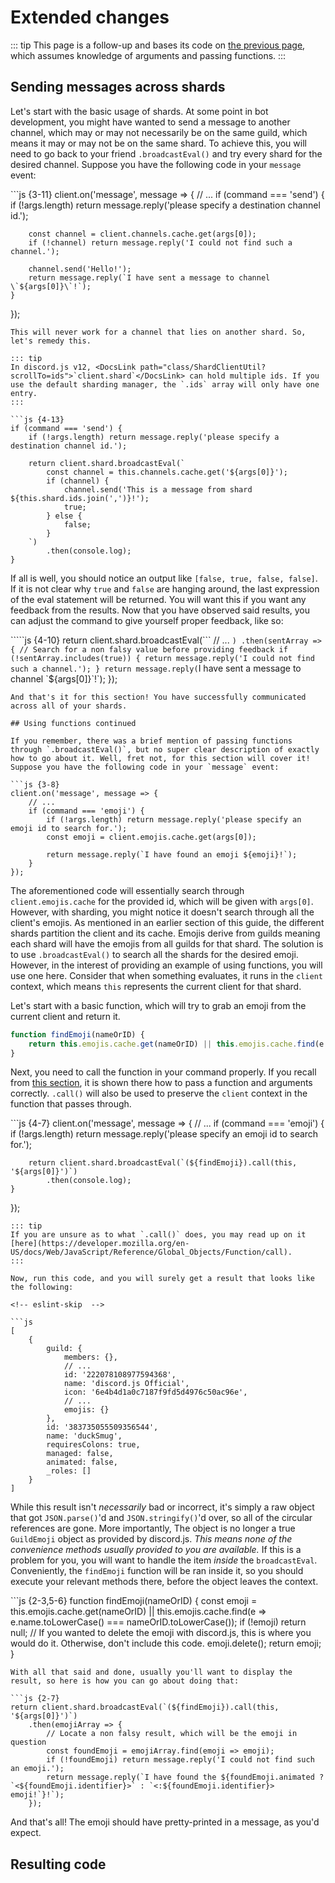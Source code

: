 # Extended changes

::: tip This page is a follow-up and bases its code on [the previous page](https://github.com/zachjmurphy/guide/tree/9925b2dac70a223dd2dbb549ce57ddb5515bcbc0/sharding/additional-information.md), which assumes knowledge of arguments and passing functions. :::

## Sending messages across shards

Let's start with the basic usage of shards. At some point in bot development, you might have wanted to send a message to another channel, which may or may not necessarily be on the same guild, which means it may or may not be on the same shard. To achieve this, you will need to go back to your friend `.broadcastEval()` and try every shard for the desired channel. Suppose you have the following code in your `message` event:

\`\`\`js {3-11} client.on\('message', message =&gt; { // ... if \(command === 'send'\) { if \(!args.length\) return message.reply\('please specify a destination channel id.'\);

```text
    const channel = client.channels.cache.get(args[0]);
    if (!channel) return message.reply('I could not find such a channel.');

    channel.send('Hello!');
    return message.reply(`I have sent a message to channel \`${args[0]}\`!`);
}
```

}\);

```text
This will never work for a channel that lies on another shard. So, let's remedy this.

::: tip
In discord.js v12, <DocsLink path="class/ShardClientUtil?scrollTo=ids">`client.shard`</DocsLink> can hold multiple ids. If you use the default sharding manager, the `.ids` array will only have one entry.
:::

```js {4-13}
if (command === 'send') {
    if (!args.length) return message.reply('please specify a destination channel id.');

    return client.shard.broadcastEval(`
        const channel = this.channels.cache.get('${args[0]}');
        if (channel) {
            channel.send('This is a message from shard ${this.shard.ids.join(',')}!');
            true;
        } else {
            false;
        }
    `)
        .then(console.log);
}
```

If all is well, you should notice an output like `[false, true, false, false]`. If it is not clear why `true` and `false` are hanging around, the last expression of the eval statement will be returned. You will want this if you want any feedback from the results. Now that you have observed said results, you can adjust the command to give yourself proper feedback, like so:

`````js {4-10} return client.shard.broadcastEval(``` // ... `) .then(sentArray => { // Search for a non falsy value before providing feedback if (!sentArray.includes(true)) { return message.reply('I could not find such a channel.'); } return message.reply(`I have sent a message to channel \`${args\[0\]}\`!\`\); }\);

```text
And that's it for this section! You have successfully communicated across all of your shards.

## Using functions continued

If you remember, there was a brief mention of passing functions through `.broadcastEval()`, but no super clear description of exactly how to go about it. Well, fret not, for this section will cover it! Suppose you have the following code in your `message` event:

```js {3-8}
client.on('message', message => {
    // ...
    if (command === 'emoji') {
        if (!args.length) return message.reply('please specify an emoji id to search for.');
        const emoji = client.emojis.cache.get(args[0]);

        return message.reply(`I have found an emoji ${emoji}!`);
    }
});
```

The aforementioned code will essentially search through `client.emojis.cache` for the provided id, which will be given with `args[0]`. However, with sharding, you might notice it doesn't search through all the client's emojis. As mentioned in an earlier section of this guide, the different shards partition the client and its cache. Emojis derive from guilds meaning each shard will have the emojis from all guilds for that shard. The solution is to use `.broadcastEval()` to search all the shards for the desired emoji. However, in the interest of providing an example of using functions, you will use one here. Consider that when something evaluates, it runs in the `client` context, which means `this` represents the current client for that shard.

Let's start with a basic function, which will try to grab an emoji from the current client and return it.

```javascript
function findEmoji(nameOrID) {
    return this.emojis.cache.get(nameOrID) || this.emojis.cache.find(e => e.name.toLowerCase() === nameOrID.toLowerCase());
}
```

Next, you need to call the function in your command properly. If you recall from [this section](https://github.com/zachjmurphy/guide/tree/9925b2dac70a223dd2dbb549ce57ddb5515bcbc0/sharding/additional-information.md#eval-arguments), it is shown there how to pass a function and arguments correctly. `.call()` will also be used to preserve the `client` context in the function that passes through.

\`\`\`js {4-7} client.on\('message', message =&gt; { // ... if \(command === 'emoji'\) { if \(!args.length\) return message.reply\('please specify an emoji id to search for.'\);

```text
    return client.shard.broadcastEval(`(${findEmoji}).call(this, '${args[0]}')`)
        .then(console.log);
}
```

}\);

```text
::: tip
If you are unsure as to what `.call()` does, you may read up on it [here](https://developer.mozilla.org/en-US/docs/Web/JavaScript/Reference/Global_Objects/Function/call).
:::

Now, run this code, and you will surely get a result that looks like the following:

<!-- eslint-skip  -->

```js
[
    { 
        guild: { 
            members: {},
            // ...
            id: '222078108977594368',
            name: 'discord.js Official',
            icon: '6e4b4d1a0c7187f9fd5d4976c50ac96e',
            // ...
            emojis: {} 
        },
        id: '383735055509356544',
        name: 'duckSmug',
        requiresColons: true,
        managed: false,
        animated: false,
        _roles: []
    }
]
```

While this result isn't _necessarily_ bad or incorrect, it's simply a raw object that got `JSON.parse()`'d and `JSON.stringify()`'d over, so all of the circular references are gone. More importantly, The object is no longer a true `GuildEmoji` object as provided by discord.js. _This means none of the convenience methods usually provided to you are available._ If this is a problem for you, you will want to handle the item _inside_ the `broadcastEval`. Conveniently, the `findEmoji` function will be ran inside it, so you should execute your relevant methods there, before the object leaves the context.

\`\`\`js {2-3,5-6} function findEmoji\(nameOrID\) { const emoji = this.emojis.cache.get\(nameOrID\) \|\| this.emojis.cache.find\(e =&gt; e.name.toLowerCase\(\) === nameOrID.toLowerCase\(\)\); if \(!emoji\) return null; // If you wanted to delete the emoji with discord.js, this is where you would do it. Otherwise, don't include this code. emoji.delete\(\); return emoji; }

```text
With all that said and done, usually you'll want to display the result, so here is how you can go about doing that:

```js {2-7}
return client.shard.broadcastEval(`(${findEmoji}).call(this, '${args[0]}')`)
    .then(emojiArray => {
        // Locate a non falsy result, which will be the emoji in question
        const foundEmoji = emojiArray.find(emoji => emoji);
        if (!foundEmoji) return message.reply('I could not find such an emoji.');
        return message.reply(`I have found the ${foundEmoji.animated ? `<${foundEmoji.identifier}>` : `<:${foundEmoji.identifier}> emoji!`}!`);
    });
```

And that's all! The emoji should have pretty-printed in a message, as you'd expect.

## Resulting code

